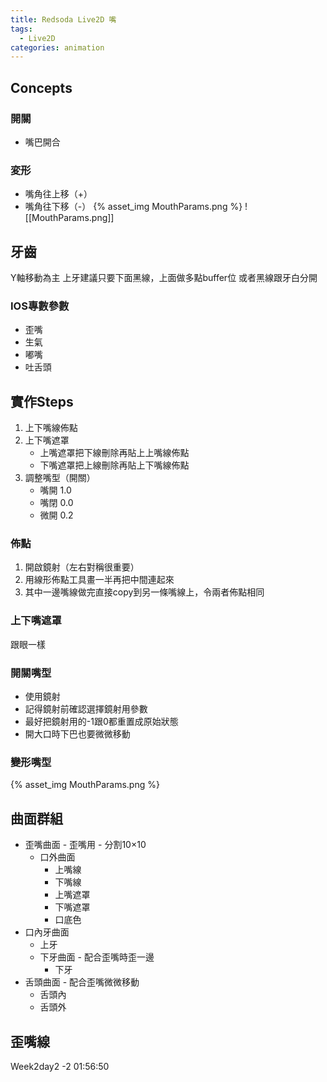```yaml
---
title: Redsoda Live2D 嘴
tags:
  - Live2D
categories: animation
---
```

## Concepts

### 開關
- 嘴巴開合
### 変形 
- 嘴角往上移（+）
- 嘴角往下移（-）
{% asset_img MouthParams.png %}
![[MouthParams.png]]
## 牙齒
Y軸移動為主
上牙建議只要下面黑線，上面做多點buffer位
或者黑線跟牙白分開


### IOS專數參數
- 歪嘴
- 生氣
- 嘟嘴
- 吐舌頭

## 實作Steps
1. 上下嘴線佈點
2. 上下嘴遮罩
	- 上嘴遮罩把下線刪除再貼上上嘴線佈點
	- 下嘴遮罩把上線刪除再貼上下嘴線佈點
3. 調整嘴型（開關）
	- 嘴開 1.0
	- 嘴閉 0.0
	- 微開 0.2

### 佈點
1. 開啟鏡射（左右對稱很重要）
2. 用線形佈點工具畫一半再把中間連起來
3. 其中一邊嘴線做完直接copy到另一條嘴線上，令兩者佈點相同
### 上下嘴遮罩
跟眼一樣

### 開關嘴型
- 使用鏡射
- 記得鏡射前確認選擇鏡射用參數
- 最好把鏡射用的-1跟0都重置成原始狀態
- 開大口時下巴也要微微移動

### 變形嘴型

{% asset_img MouthParams.png %}

## 曲面群組
- 歪嘴曲面 - 歪嘴用 - 分割10×10
	- 口外曲面
		- 上嘴線
		- 下嘴線
		- 上嘴遮罩
		- 下嘴遮罩
		- 口底色
- 口內牙曲面
	- 上牙
	- 下牙曲面 - 配合歪嘴時歪一邊
		- 下牙
- 舌頭曲面 - 配合歪嘴微微移動
	- 舌頭內
	- 舌頭外


## 歪嘴線
Week2day2 -2 01:56:50